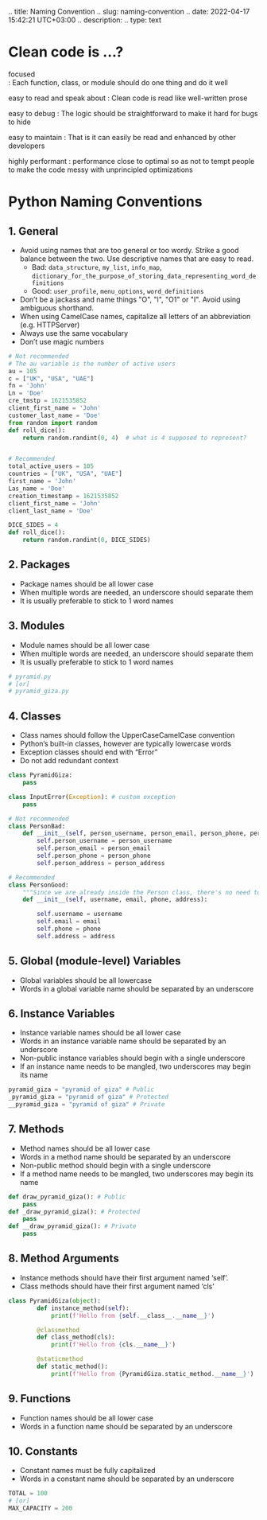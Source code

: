 .. title: Naming Convention
.. slug: naming-convention
.. date: 2022-04-17 15:42:21 UTC+03:00
.. description: 
.. type: text

# Clean code is ...?

focused  
: Each function, class, or module should do one thing and do it well 

easy to read and speak about
: Clean code is read like well-written prose

easy to debug
: The logic should be straightforward to make it hard for bugs to hide

easy to maintain
: That is it can easily be read and enhanced by other developers

highly performant
: performance close to optimal so as not to tempt people to make the code messy with unprincipled optimizations


# Python Naming Conventions

## 1. General
- Avoid using names that are too general or too wordy. Strike a good balance between the two. Use descriptive names that are easy to read. 
    * Bad: `data_structure`, `my_list`, `info_map`, `dictionary_for_the_purpose_of_storing_data_representing_word_definitions`
    * Good: `user_profile`, `menu_options`, `word_definitions`
- Don’t be a jackass and name things "O", "l", "O1" or "I". Avoid using ambiguous shorthand.
- When using CamelCase names, capitalize all letters of an abbreviation (e.g. HTTPServer)
- Always use the same vocabulary
- Don’t use magic numbers

```python
# Not recommended
# The au variable is the number of active users
au = 105
c = ["UK", "USA", "UAE"]
fn = 'John'
Ln = 'Doe'
cre_tmstp = 1621535852
client_first_name = 'John'
customer_last_name = 'Doe'
from random import random
def roll_dice():
    return random.randint(0, 4)  # what is 4 supposed to represent?


# Recommended 
total_active_users = 105
countries = ["UK", "USA", "UAE"]
first_name = 'John'
Las_name = 'Doe'
creation_timestamp = 1621535852
client_first_name = 'John'
client_last_name = 'Doe'

DICE_SIDES = 4
def roll_dice():
    return random.randint(0, DICE_SIDES)
```


## 2. Packages
- Package names should be all lower case
- When multiple words are needed, an underscore should separate them
- It is usually preferable to stick to 1 word names

## 3. Modules
- Module names should be all lower case
- When multiple words are needed, an underscore should separate them
- It is usually preferable to stick to 1 word names
```python
# pyramid.py
# [or]
# pyramid_giza.py
```

## 4. Classes
- Class names should follow the UpperCaseCamelCase convention
- Python’s built-in classes, however are typically lowercase words
- Exception classes should end with “Error”
- Do not add redundant context
```python
class PyramidGiza:
    pass

class InputError(Exception): # custom exception
    pass

# Not recommended
class PersonBad:
    def __init__(self, person_username, person_email, person_phone, person_address):
        self.person_username = person_username
        self.person_email = person_email
        self.person_phone = person_phone
        self.person_address = person_address

# Recommended
class PersonGood:
    """Since we are already inside the Person class, there's no need to add the person_ prefix to every class variable."""
    def __init__(self, username, email, phone, address):

        self.username = username
        self.email = email
        self.phone = phone
        self.address = address
```

## 5. Global (module-level) Variables
- Global variables should be all lowercase
- Words in a global variable name should be separated by an underscore

## 6. Instance Variables
- Instance variable names should be all lower case
- Words in an instance variable name should be separated by an underscore
- Non-public instance variables should begin with a single underscore
- If an instance name needs to be mangled, two underscores may begin its name
```python
pyramid_giza = "pyramid of giza" # Public
_pyramid_giza = "pyramid of giza" # Protected
__pyramid_giza = "pyramid of giza" # Private
```

## 7. Methods
- Method names should be all lower case
- Words in a method name should be separated by an underscore
- Non-public method should begin with a single underscore
- If a method name needs to be mangled, two underscores may begin its name
```python
def draw_pyramid_giza(): # Public
    pass
def _draw_pyramid_giza(): # Protected
    pass
def __draw_pyramid_giza(): # Private
    pass
```

## 8. Method Arguments
- Instance methods should have their first argument named ‘self’.
- Class methods should have their first argument named ‘cls’
```python
class PyramidGiza(object):
        def instance_method(self):
            print(f'Hello from {self.__class__.__name__}')

        @classmethod
        def class_method(cls):
            print(f'Hello from {cls.__name__}')

        @staticmethod
        def static_method():
            print(f'Hello from {PyramidGiza.static_method.__name__}')
```

## 9. Functions
- Function names should be all lower case
- Words in a function name should be separated by an underscore

## 10. Constants
- Constant names must be fully capitalized
- Words in a constant name should be separated by an underscore
```python
TOTAL = 100
# [or]
MAX_CAPACITY = 200
```
